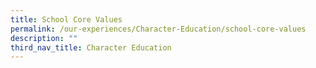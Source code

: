 ```yaml
---
title: School Core Values
permalink: /our-experiences/Character-Education/school-core-values
description: ""
third_nav_title: Character Education
---
```

